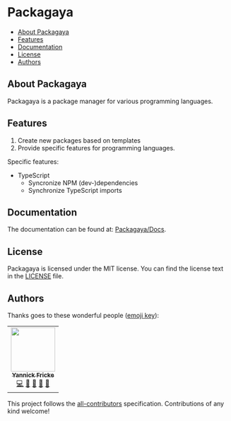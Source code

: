 # Packagaya <!-- omit in toc -->

-   [About Packagaya](#about-packagaya)
-   [Features](#features)
-   [Documentation](#documentation)
-   [License](#license)
-   [Authors](#authors)

## About Packagaya

Packagaya is a package manager for various programming languages.

## Features

1. Create new packages based on templates
2. Provide specific features for programming languages.

Specific features:

-   TypeScript
    -   Syncronize NPM (dev-)dependencies
    -   Synchronize TypeScript imports

## Documentation

The documentation can be found at: [Packagaya/Docs](https://github.com/Packagaya/Docs).

## License

Packagaya is licensed under the MIT license. You can find the license text in the [LICENSE](./LICENSE) file.

## Authors

Thanks goes to these wonderful people ([emoji key](https://allcontributors.org/docs/en/emoji-key)):

<!-- ALL-CONTRIBUTORS-LIST:START - Do not remove or modify this section -->
<!-- prettier-ignore-start -->
<!-- markdownlint-disable -->
<table>
  <tr>
    <td align="center"><a href="https://yannickfricke.dev/"><img src="https://avatars2.githubusercontent.com/u/591450?v=4?s=100" width="100px;" alt=""/><br /><sub><b>Yannick Fricke</b></sub></a><br /><a href="https://github.com/Packagaya/Packagaya/commits?author=YannickFricke" title="Code">💻</a> <a href="https://github.com/Packagaya/Packagaya/commits?author=YannickFricke" title="Documentation">📖</a> <a href="#ideas-YannickFricke" title="Ideas, Planning, & Feedback">🤔</a> <a href="#maintenance-YannickFricke" title="Maintenance">🚧</a> <a href="#projectManagement-YannickFricke" title="Project Management">📆</a></td>
  </tr>
</table>

<!-- markdownlint-restore -->
<!-- prettier-ignore-end -->

<!-- ALL-CONTRIBUTORS-LIST:END -->

This project follows the [all-contributors](https://github.com/all-contributors/all-contributors) specification. Contributions of any kind welcome!
